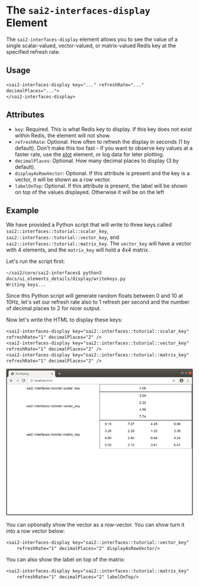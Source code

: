 The `sai2-interfaces-display` Element
=====================================
The `sai2-interfaces-display` element allows you to see the value of a single 
scalar-valued, vector-valued, or matrix-valued Redis key at the specified refresh rate.

## Usage
```
<sai2-interfaces-display key="..." refreshRate="..." decimalPlaces="...">
</sai2-interfaces-display>
```

## Attributes
* `key`: Required. This is what Redis key to display. If this key does not exist
within Redis, the element will not show.
* `refreshRate`: Optional. How often to refresh the display in seconds (1 by default). 
Don't make this too fast - if you want to observe key values at a 
faster rate, use the [plot](../plot/README.md) element, or log data for leter plotting.
* `decimalPlaces`: Optional. How many decimal places to display (3 by default).
* `displayAsRowVector`: Optional. If this attribute is present and the key is a vector,
it will be shown as a row vector.
* `labelOnTop`: Optional. If this attribute is present, the label will be shown on top of the values displayed.
Otherwise it will be on the left
## Example

We have provided a Python script that will write to three keys called 
`sai2::interfaces::tutorial::scalar_key`, `sai2::interfaces::tutorial::vector_key`,
and `sai2::interfaces::tutorial::matrix_key`. The `vector_key` will have a vector
with 4 elements, and the `matrix_key` will hold a 4x4 matrix.

Let's run the script first:
```
~/sai2/core/sai2-interfaces$ python3 docs/ui_elements_details/display/writekeys.py 
Writing keys...
```

Since this Python script will generate random floats between 0 and 10 at 10Hz,
let's set our refresh rate also to 1 refresh per second and the number of 
decimal places to 2 for nicer output.

Now let's write the HTML to display these keys:
```
<sai2-interfaces-display key="sai2::interfaces::tutorial::scalar_key" refreshRate="1" decimalPlaces="2" />
<sai2-interfaces-display key="sai2::interfaces::tutorial::vector_key" refreshRate="1" decimalPlaces="2" />
<sai2-interfaces-display key="sai2::interfaces::tutorial::matrix_key" refreshRate="1" decimalPlaces="2" />
```

![initial display](./display-initial.png)


You can optionally show the vector as a row-vector. You can show turn it into a
row vector below:
```
<sai2-interfaces-display key="sai2::interfaces::tutorial::vector_key" 
	refreshRate="1" decimalPlaces="2" displayAsRowVector/>
```

You can also show the label on top of the matrix:
```
<sai2-interfaces-display key="sai2::interfaces::tutorial::matrix_key" 
	refreshRate="1" decimalPlaces="2" labelOnTop/>
```